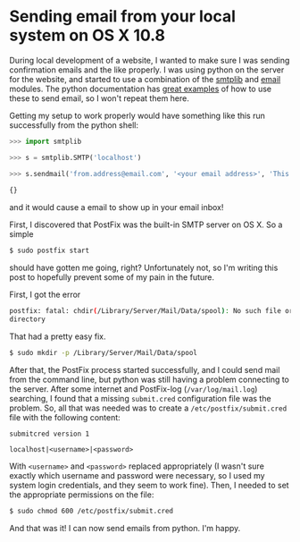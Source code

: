 # Sending email from your local system on OS X 10.8

During local development of a website, I wanted to make sure I was sending
confirmation emails and the like properly. I was using python on the server for
the website, and started to use a combination of the
[smtplib](http://docs.python.org/2/library/smtplib.html) and
[email](http://docs.python.org/2/library/email.html) modules. The python
documentation has
[great examples](http://docs.python.org/2/library/email-examples.html) of how to
use these to send email, so I won't repeat them here.

Getting my setup to work properly would have something like this run successfully from
the python shell:

```python
>>> import smtplib

>>> s = smtplib.SMTP('localhost')

>>> s.sendmail('from.address@email.com', '<your email address>', 'This is a test email')
    
{}

```

and it would cause a email to show up in your email inbox!

First, I discovered that PostFix was the built-in SMTP server on OS
X. So a simple 

```bash
$ sudo postfix start

```

should have gotten me going, right? Unfortunately not, so I'm writing this post
to hopefully prevent some of my pain in the future.

First, I got the error

```bash
postfix: fatal: chdir(/Library/Server/Mail/Data/spool): No such file or
directory

```
That had a pretty easy fix.

```bash
$ sudo mkdir -p /Library/Server/Mail/Data/spool

```

After that, the PostFix process started successfully, and I could send mail from
the command line, but python was still having a problem connecting to the
server. After some internet and PostFix-log (`/var/log/mail.log`) searching, I
found that a missing `submit.cred` configuration file was the problem. So, all
that was needed was to create a `/etc/postfix/submit.cred` file with the
following content:

```plain
submitcred version 1

localhost|<username>|<password>

```

With `<username>` and `<password>` replaced appropriately (I wasn't sure exactly
which username and password were necessary, so I used my system login credentials,
and they seem to work fine). Then, I needed to set the appropriate permissions
on the file:

```bash
$ sudo chmod 600 /etc/postfix/submit.cred

```

And that was it! I can now send emails from python. I'm happy.
